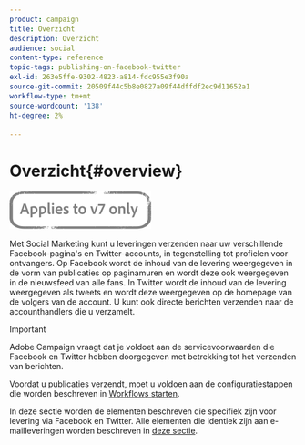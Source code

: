 ```yaml
---
product: campaign
title: Overzicht
description: Overzicht
audience: social
content-type: reference
topic-tags: publishing-on-facebook-twitter
exl-id: 263e5ffe-9302-4823-a814-fdc955e3f90a
source-git-commit: 20509f44c5b8e0827a09f44dffdf2ec9d11652a1
workflow-type: tm+mt
source-wordcount: '138'
ht-degree: 2%

---
```


# Overzicht{#overview}

![](../../assets/v7-only.svg)

Met Social Marketing kunt u leveringen verzenden naar uw verschillende Facebook-pagina&#39;s en Twitter-accounts, in tegenstelling tot profielen voor ontvangers. Op Facebook wordt de inhoud van de levering weergegeven in de vorm van publicaties op paginamuren en wordt deze ook weergegeven in de nieuwsfeed van alle fans. In Twitter wordt de inhoud van de levering weergegeven als tweets en wordt deze weergegeven op de homepage van de volgers van de account. U kunt ook directe berichten verzenden naar de accounthandlers die u verzamelt.

>[!IMPORTANT]
>
>Adobe Campaign vraagt dat je voldoet aan de servicevoorwaarden die Facebook en Twitter hebben doorgegeven met betrekking tot het verzenden van berichten.
>
>Voordat u publicaties verzendt, moet u voldoen aan de configuratiestappen die worden beschreven in [Workflows starten](../../social/using/starting-workflows.md).

In deze sectie worden de elementen beschreven die specifiek zijn voor levering via Facebook en Twitter. Alle elementen die identiek zijn aan e-mailleveringen worden beschreven in [deze sectie](../../delivery/using/about-email-channel.md).
